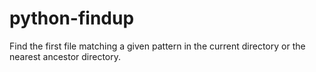 python-findup
=============

Find the first file matching a given pattern in the current directory or the nearest ancestor directory.
